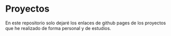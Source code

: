 # Proyectos
En este repositorio solo dejaré los enlaces de github pages de los proyectos que he realizado de forma personal y de estudios.
